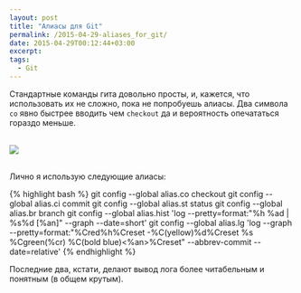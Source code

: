 ```yaml
---
layout: post
title: "Алиасы для Git"
permalink: /2015-04-29-aliases_for_git/
date: 2015-04-29T00:12:44+03:00
excerpt:
tags:
  - Git
---
```


Стандартные команды гита довольно просты, и, кажется, что использовать их не сложно, пока не попробуешь алиасы.
Два символа ```co``` явно быстрее вводить чем ```checkout``` да и вероятность опечататься гораздо меньше.

<br>
<img src="https://farm1.staticflickr.com/715/21620792628_a49b7b3171_o.jpg">
<br>
<br>

Лично я использую следующие алиасы:

{% highlight bash %}
git config --global alias.co checkout
git config --global alias.ci commit
git config --global alias.st status
git config --global alias.br branch
git config --global alias.hist 'log --pretty=format:"%h %ad | %s%d [%an]" --graph --date=short'
git config --global alias.lg 'log --graph --pretty=format:"%Cred%h%Creset -%C(yellow)%d%Creset %s %Cgreen(%cr) %C(bold blue)<%an>%Creset" --abbrev-commit --date=relative'
{% endhighlight %}

Последние два, кстати, делают вывод лога более читабельным и понятным (в общем крутым).
